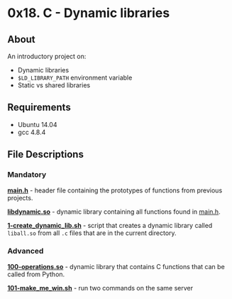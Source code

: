 # 0x18. C - Dynamic libraries
## About
An introductory project on:
- Dynamic libraries
- `$LD_LIBRARY_PATH` environment variable
- Static vs shared libraries
## Requirements
- Ubuntu 14.04
- gcc 4.8.4
## File Descriptions
### Mandatory
**[main.h](main.h)** - header file containing the prototypes of functions from previous projects.

**[libdynamic.so](libdynamic.so)** - dynamic library containing all functions found in [main.h](main.h).

**[1-create_dynamic_lib.sh](1-create_dynamic_lib.sh)** - script that creates a dynamic library called `liball.so` from all `.c` files that are in the current directory.

### Advanced
**[100-operations.so](100-operations.so)** - dynamic library that contains C functions that can be called from Python.

**[101-make_me_win.sh](101-make_me_win.sh)** - run two commands on the same server
